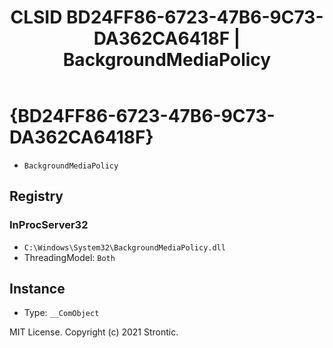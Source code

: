 ﻿---
title: "CLSID BD24FF86-6723-47B6-9C73-DA362CA6418F | BackgroundMediaPolicy"
excerpt: What is COM-Object CLSID BD24FF86-6723-47B6-9C73-DA362CA6418F?
---

# {BD24FF86-6723-47B6-9C73-DA362CA6418F}

* `BackgroundMediaPolicy`

## Registry


### InProcServer32

* `C:\Windows\System32\BackgroundMediaPolicy.dll`
* ThreadingModel: `Both`

## Instance

* Type: `__ComObject`

MIT License. Copyright (c) 2021 Strontic.


